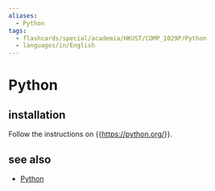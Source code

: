 ```yaml
---
aliases:
  - Python
tags:
  - flashcards/special/academia/HKUST/COMP_1029P/Python
  - languages/in/English
---
```


# Python

## installation

Follow the instructions on {{<https://python.org/>}}.

## see also

- [Python](../../../../general/Python%20(programming%20language).md)
